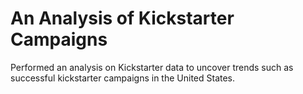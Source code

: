 # An Analysis of Kickstarter Campaigns
Performed an analysis on Kickstarter data to uncover trends such as successful kickstarter campaigns in the United States. 
